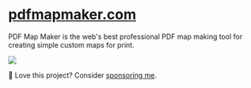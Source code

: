 
# <a href="https://pdfmapmaker.com/">pdfmapmaker.com</a>
PDF Map Maker is the web's best professional PDF map making tool for creating simple custom maps for print.

<img src="https://pdfmapmaker.com/assets/ogImage.png" />

&#128153; Love this project? Consider <a href="https://github.com/sponsors/SteveCline">sponsoring me</a>.

